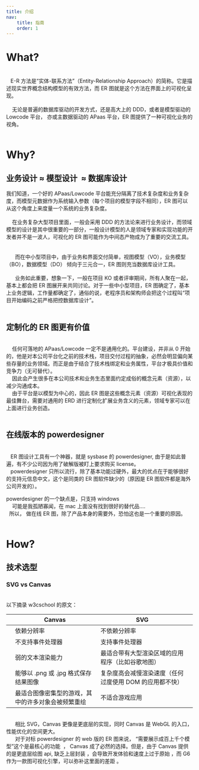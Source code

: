 ```yaml
---
title: 介绍
nav:
    title: 指南
    order: 1
---
```


<a name="TCs1r"></a>

# What?

<br />   E-R 方法是“实体-联系方法”（Entity-Relationship Approach）的简称。它是描述现实世界概念结构模型的有效方法，而 ER 图就是这个方法在界面上的可视化呈现。<br />
<br />    无论是普遍的数据库驱动的开发方式，还是高大上的 DDD，或者是模型驱动的 Lowcode 平台， 亦或主数据驱动的 APaas 平台，ER 图提供了一种可视化业务的视角。<br />
<br />

<a name="MufSR"></a>

# Why?

<a name="WHzcf"></a>

## 业务设计 ≈ 模型设计  ≈ 数据库设计

我们知道，一个好的 APaas/Lowcode 平台能充分隔离了技术复杂度和业务复杂度，而模型元数据作为系统输入参数（每个项目的模型字段不相同），ER 图可以从这个角度上来度量一个系统的业务复杂度。<br />
<br />    在业务复杂大型项目里面，一般会采用 DDD 的方法论来进行业务设计，而领域模型的设计是其中很重要的一部分，一般设计模型的人是领域专家和实现功能的开发者并不是一波人，可视化的 ER 图可能作为中间态产物成为了重要的交流工具。<br />  <br />  <br />      而在中小型项目中，由于业务和界面交付简单，视图模型（VO），业务模型（BO），数据模型（DO） 倾向于三元合一，ER 图则充当数据库设计工具。<br />
<br />      业务如此重要，想象一下，一般在项目 KO 或者评审期间，所有人聚在一起，基本上都会把 ER 图展开来共同讨论。对于一些中小型项目，ER 图确定了，基本上业务逻辑，工作量都确定了，通俗的说，老程序员和架构师会把这个过程叫“项目开始编码之前严格把控数据库设计”。<br />
<br />

<a name="uZ1ai"></a>

## 定制化的 ER 图更有价值

<br />    任何可落地的 APaas/Lowcode 一定不是通用化的。平台建设，并非从 0 开始的，他是对本公司平台化之前的技术栈，项目交付过程的抽象，必然会明显偏向某些存量的业务领域。而正是由于结合了技术栈绑定和业务属性，平台才极具价值和竞争力（无可替代）。<br />    因此会产生很多在本公司技术和业务生态里面约定成俗的概念元素（资源），以减少沟通成本。<br />    由于平台是以模型为中心的，因此 ER 图是这些概念元素（资源）可视化表现的最佳舞台，需要对通用的 ERD 进行定制化扩展业务含义的元素，领域专家可以在上面进行业务创造。<br />   
<a name="cxCfH"></a>

## 在线版本的 powerdesigner

<br />   ER 图设计工具有一个神器，就是 sysbase 的 powerdesigner, 由于是如此普遍，有不少公司因为用了破解版被盯上要求购买 license。<br />   powerdesigner 只所以流行，除了基本功能过硬外，最大的优点在于能够很好的支持元信息中文，这个是同类的 ER 图软件缺少的（原因是 ER 图软件都是海外公司开发的）。

powerdesigner 的一个缺点是，只支持 windows<br />    可能是我孤陋寡闻，在 mac 上面没有找到很好的替代品....<br />  所以， 做在线 ER 图，除了产品本身的需要外，恐怕这也是一个重要的原因。<br />
<br />

<a name="2YlkC"></a>

# How?

<a name="GV29M"></a>

## 技术选型

<a name="Yx7HF"></a>

### SVG vs Canvas

<br />以下摘录 w3cschool 的原文：

|     | Canvas                                             | SVG                                                     |     |
| --- | -------------------------------------------------- | ------------------------------------------------------- | --- |
|     | 依赖分辨率                                         | 不依赖分辨率                                            |     |
|     | 不支持事件处理器                                   | 支持事件处理器                                          |     |
|     | 弱的文本渲染能力                                   | 最适合带有大型渲染区域的应用程序（比如谷歌地图）        |     |
|     | 能够以 .png 或 .jpg 格式保存结果图像               | 复杂度高会减慢渲染速度（任何过度使用 DOM 的应用都不快） |     |
|     | 最适合图像密集型的游戏，其中的许多对象会被频繁重绘 | 不适合游戏应用                                          |     |

<br />      相比 SVG，Canvas 更像是更底层的实现，同时 Canvas 是 WebGL 的入口， 性能优化的空间更大。<br />      对于对标 powerdesigner 的 web 版的 ER 图来说， “需要展示成百上千个模型”这个是最核心的功能  ， Canvas 成了必然的选择。但是，由于 Canvas 提供的是更底层绘图 api, 缺乏上层封装 ，会导致开发体验和速度上过于原始 ，而 G6 作为一款图可视化引擎，可以弥补这里面的差距 。<br />
<br />      <br />
<br />
